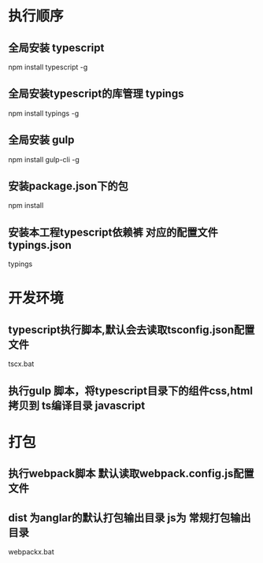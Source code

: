 # 执行顺序
## 全局安装 typescript
npm install typescript -g
## 全局安装typescript的库管理 typings
npm install typings -g
## 全局安装 gulp
npm install gulp-cli -g
## 安装package.json下的包
npm install
## 安装本工程typescript依赖裤 对应的配置文件typings.json
typings
# 开发环境
## typescript执行脚本,默认会去读取tsconfig.json配置文件
tscx.bat
## 执行gulp 脚本，将typescript目录下的组件css,html拷贝到 ts编译目录 javascript
# 打包 
## 执行webpack脚本 默认读取webpack.config.js配置文件
## dist 为anglar的默认打包输出目录 js为 常规打包输出目录
webpackx.bat


